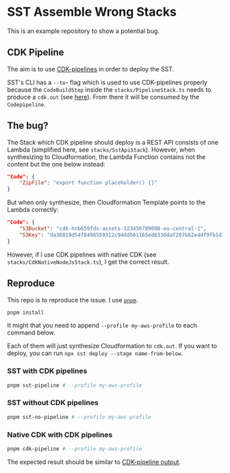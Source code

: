 # SST Assemble Wrong Stacks

This is an example repository to show a potential bug.

## CDK Pipeline

The aim is to use [CDK-pipelines](https://docs.aws.amazon.com/cdk/api/v2/docs/aws-cdk-lib.pipelines-readme.html) in order to deploy the SST.

SST's CLI has a `--to`- flag which is used to use CDK-pipelines properly
because the `CodeBuildStep` inside the `stacks/PipelineStack.ts` needs to produce a `cdk.out` (see [here](https://docs.aws.amazon.com/cdk/api/v2/docs/aws-cdk-lib.pipelines-readme.html#defining-the-pipeline)).
From there it will be consumed by the `Codepipeline`.

## The bug?

The Stack which CDK pipeline should deploy is a REST API consists of one Lambda (simplified here, see `stacks/SstApiStack`).
However, when synthesizing to Cloudformation, the Lambda Function contains not the content but the one below instead:

```json
"Code": {
    "ZipFile": "export function placeholder() {}"
}
```

But when only synthesize, then Cloudformation Template points to the Lambda correctly:

```json
"Code": {
    "S3Bucket": "cdk-hnb659fds-assets-123456789098-eu-central-1",
    "S3Key": "da38819d54f8498559312c94dd501165ed6330daf207b62e4df9fb1d3e7b2d23.zip"
}
```

However, if I use CDK pipelines with native CDK (see `stacks/CdkNativeNodeJsStack.ts`), I get the correct result.

## Reproduce

This repo is to reproduce the issue.
I use [`pnpm`](https://pnpm.io/).

```sh
pnpm install
```

It might that you need to append `--profile my-aws-profile` to each command below.

Each of them will just synthesize Cloudformation to `cdk.out`. If you want to deploy, you can run `npx sst deploy --stage name-from-below`.

### SST with CDK pipelines

```sh
pnpm sst-pipeline # --profile my-aws-profile
```

### SST without CDK pipelines

```sh
pnpm sst-no-pipeline # --profile my-aws-profile
```

### Native CDK with CDK pipelines

```sh
pnpm cdk-pipeline # --profile my-aws-profile
```

The expected result should be similar to [CDK-pipeline output](#native-cdk-with-cdk-pipelines).
